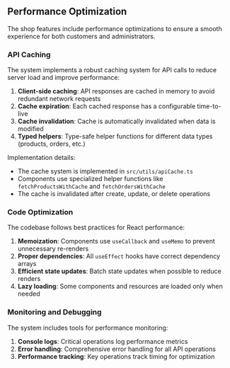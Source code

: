 ## Performance Optimization

The shop features include performance optimizations to ensure a smooth experience for both customers and administrators.

### API Caching

The system implements a robust caching system for API calls to reduce server load and improve performance:

1. **Client-side caching**: API responses are cached in memory to avoid redundant network requests
2. **Cache expiration**: Each cached response has a configurable time-to-live
3. **Cache invalidation**: Cache is automatically invalidated when data is modified
4. **Typed helpers**: Type-safe helper functions for different data types (products, orders, etc.)

Implementation details:
- The cache system is implemented in `src/utils/apiCache.ts`
- Components use specialized helper functions like `fetchProductsWithCache` and `fetchOrdersWithCache`
- The cache is invalidated after create, update, or delete operations

### Code Optimization

The codebase follows best practices for React performance:

1. **Memoization**: Components use `useCallback` and `useMemo` to prevent unnecessary re-renders
2. **Proper dependencies**: All `useEffect` hooks have correct dependency arrays
3. **Efficient state updates**: Batch state updates when possible to reduce renders
4. **Lazy loading**: Some components and resources are loaded only when needed

### Monitoring and Debugging

The system includes tools for performance monitoring:

1. **Console logs**: Critical operations log performance metrics
2. **Error handling**: Comprehensive error handling for all API operations
3. **Performance tracking**: Key operations track timing for optimization 